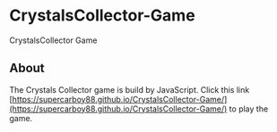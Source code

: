 # CrystalsCollector-Game
CrystalsCollector Game

## About

The Crystals Collector game is build by JavaScript.
Click this link [https://supercarboy88.github.io/CrystalsCollector-Game/](https://supercarboy88.github.io/CrystalsCollector-Game/) to play the game.